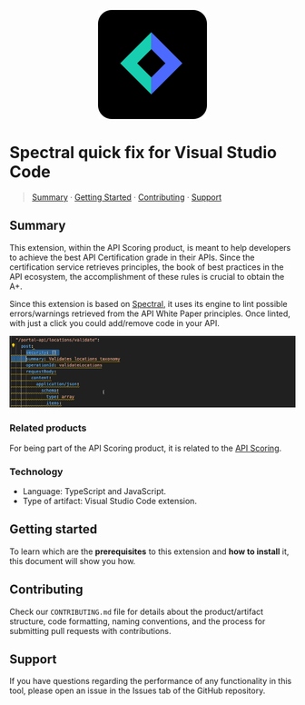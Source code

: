 <p align="center">
 <img src="resources/logo.png" />
</p>

# Spectral quick fix for Visual Studio Code

> [Summary](#summary) · [Getting Started](#getting-started) · [Contributing](#contributing) · [Support](#support)


## Summary

This extension, within the API Scoring product, is meant to help developers to achieve the best API Certification grade in their APIs. Since the certification service retrieves principles, the book of best practices in the API ecosystem, the accomplishment of these rules is crucial to obtain the A+.

Since this extension is based on [Spectral](https://github.com/stoplightio/spectral), it uses its engine to lint possible errors/warnings retrieved from the API White Paper principles. Once linted, with just a click you could add/remove code in your API.

![image](resources/quick-fix-usage.gif)

### Related products

For being part of the API Scoring product, it is related to the [API Scoring](/plugins/vscode-apiscoring/README.md).

### Technology

 - Language: TypeScript and JavaScript.
 - Type of artifact: Visual Studio Code extension.

## Getting started

To learn which are the **prerequisites** to this extension and **how to install** it, this document will show you how. 

## Contributing

Check our `CONTRIBUTING.md` file for details about the product/artifact structure, code formatting, naming conventions, and the process for submitting pull requests with contributions.

## Support

If you have questions regarding the performance of any functionality in this tool, please open an issue in the Issues tab of the GitHub repository.
